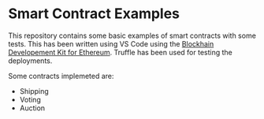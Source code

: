 # Smart Contract Examples

This repository contains some basic examples of smart contracts with some tests. This has been written using VS Code using the [Blockhain Developement Kit for Ethereum](https://marketplace.visualstudio.com/items?itemName=AzBlockchain.azure-blockchain). 
Truffle has been used for testing the deployments.

Some contracts implemeted are:
* Shipping
* Voting
* Auction
